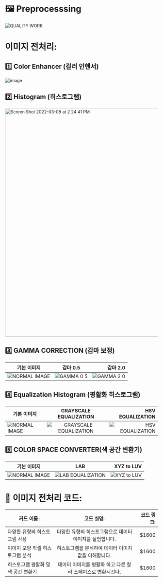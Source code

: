# 🖼️ Preprocesssing

![QUALITY WORK](https://user-images.githubusercontent.com/79895378/157164955-14e59004-1231-4036-95b8-0961fea6a1c0.gif)

# 이미지 전처리: 
## 1️⃣ Color Enhancer (컬러 인핸서)
![image](https://user-images.githubusercontent.com/79895378/157171692-48007b66-7a81-41c3-8301-a3d5af839173.png)

## 2️⃣ Histogram (히스토그램) 
<img width="750" alt="Screen Shot 2022-03-08 at 2 24 41 PM" src="https://user-images.githubusercontent.com/79895378/157171851-feabcc9b-9cae-443f-b43a-7d5d71a6fb04.png">

## 3️⃣ GAMMA CORRECTION (감마 보정)
| 기본 이미지        | 감마 0.5          | 감마 2.0  |
| ------------- |:-------------:| -----:|
|![NORMAL IMAGE](https://user-images.githubusercontent.com/79895378/157173478-5e97ba75-57bb-45f5-88fe-2c8fa98e5efd.png)| ![GAMMA 0 5](https://user-images.githubusercontent.com/79895378/157173509-973f0836-6205-4f9c-ba2d-827af0c1b490.png)|![GAMMA 2 0](https://user-images.githubusercontent.com/79895378/157173525-6f04988f-2421-4c93-9610-8eecb8a92715.png)|

## 4️⃣ Equalization Histogram (평활화 히스토그램)
| 기본 이미지       | GRAYSCALE  EQUALIZATION  | HSV EQUALIZATION  |
| ------------- |:-------------:| -----:|
| ![NORMAL IMAGE](https://user-images.githubusercontent.com/79895378/157173770-2b06e2ca-2d76-43d0-b7b8-921de3585566.png)|![GRAYSCALE EQUALIZATION](https://user-images.githubusercontent.com/79895378/157173806-db4c928a-d995-41fa-bb2d-8244d1278918.png)|![HSV EQUALIZATION](https://user-images.githubusercontent.com/79895378/157173836-31bf78b5-b297-4c29-8a89-60a28622115e.png)|

## 5️⃣ COLOR SPACE CONVERTER(색 공간 변환기)
| 기본 이미지      | LAB       | XYZ to LUV  |
| ------------- |:-------------:| -----:|
|![NORMAL IMAGE](https://user-images.githubusercontent.com/79895378/157174046-a0ee25cc-e776-4d64-876e-ba39a9c763b2.png)|![LAB EQUALIZATION](https://user-images.githubusercontent.com/79895378/157174072-d8a9c61c-1f84-4771-b30a-35a1c9ad9a74.png)|![XYZ to LUV](https://user-images.githubusercontent.com/79895378/157174109-ea8b859f-ebd1-495e-bae7-893eb3de1676.png)|

# 📔 이미지 전처리 코드:
| **커드 이름 :** | **코드 설명:** | **코드 링크:** |
| ------------- |:-------------:| -----:|
|다양한 유형의 히스토그램 사용|다양한 유형의 히스토그램으로 데이터 이미지를 실험합니다.| $1600 |
|이미지 모양 픽셀 히스토그램 분석| 히스토그램을 분석하여 데이터 이미지 값을 이해합니다.| $1600 |
|히스토그램 평활화 및 색 공간 변환기| 데이터 이미지를 평활화 하고 다른 칼라 스페이스로 변환시킨다.| $1600 |
